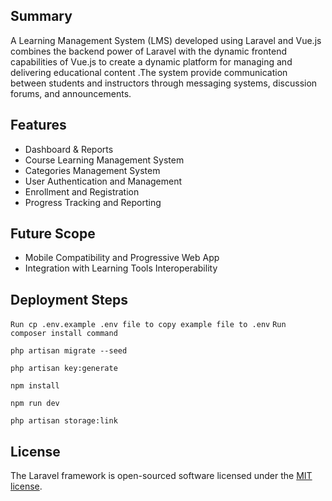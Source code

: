  ## Summary
A Learning Management System (LMS) developed using Laravel and Vue.js combines the backend power of Laravel with the dynamic frontend capabilities of Vue.js to create a dynamic platform for managing and delivering educational content .The system  provide communication between students and instructors through messaging systems, discussion forums, and announcements.



## Features
* Dashboard & Reports
* Course Learning Management System
* Categories Management System
* User Authentication and Management
* Enrollment and Registration
* Progress Tracking and Reporting 


## Future Scope
* Mobile Compatibility and Progressive Web App 
* Integration with Learning Tools Interoperability 


## Deployment Steps


`Run cp .env.example .env file to copy example file to .env`
`Run composer install command`


`php artisan migrate --seed `

`php artisan key:generate`

`npm install`

`npm run dev`

`php artisan storage:link`

   
## License
The Laravel framework is open-sourced software licensed under the [MIT license](https://opensource.org/licenses/MIT).
